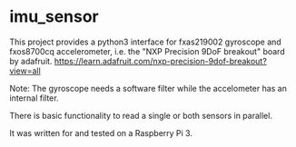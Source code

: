 # imu_sensor
This project provides a python3 interface for fxas219002 gyroscope and fxos8700cq accelerometer,
i.e. the "NXP Precision 9DoF breakout" board by adafruit.
https://learn.adafruit.com/nxp-precision-9dof-breakout?view=all

Note: The gyroscope needs a software filter while the accelometer has an internal filter.

There is basic functionality to read a single or both sensors in parallel.

It was written for and tested on a Raspberry Pi 3.
